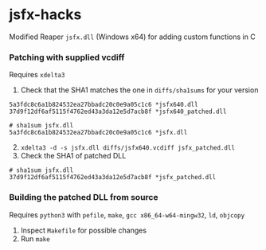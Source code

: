 # jsfx-hacks
Modified Reaper `jsfx.dll` (Windows x64) for adding custom functions in C

### Patching with supplied vcdiff
Requires `xdelta3`
1. Check that the SHA1 matches the one in `diffs/sha1sums` for your version  
```
5a3fdc8c6a1b824532ea27bbadc20c0e9a05c1c6 *jsfx640.dll
37d9f12df6af5115f4762ed43a3da12e5d7acb8f *jsfx640_patched.dll

# sha1sum jsfx.dll
5a3fdc8c6a1b824532ea27bbadc20c0e9a05c1c6 *jsfx.dll
```
2. `xdelta3 -d -s jsfx.dll diffs/jsfx640.vcdiff jsfx_patched.dll`
3. Check the SHA1 of patched DLL
```
# sha1sum jsfx.dll
37d9f12df6af5115f4762ed43a3da12e5d7acb8f *jsfx_patched.dll
```

### Building the patched DLL from source
Requires `python3` with `pefile`, `make`, `gcc x86_64-w64-mingw32`, `ld`, `objcopy`
1. Inspect `Makefile` for possible changes
2. Run `make`
